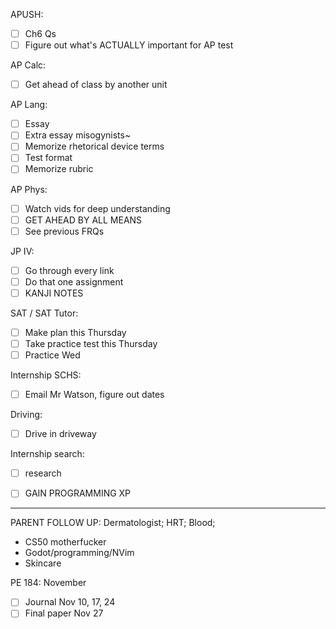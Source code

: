 APUSH:
- [ ] Ch6 Qs
- [ ] Figure out what's ACTUALLY important for AP test

AP Calc:
- [ ] Get ahead of class by another unit

AP Lang:
- [ ] Essay
- [ ] Extra essay misogynists~
- [ ] Memorize rhetorical device terms
- [ ] Test format
- [ ] Memorize rubric

AP Phys:
- [ ] Watch vids for deep understanding
- [ ] GET AHEAD BY ALL MEANS
- [ ] See previous FRQs

JP IV:
- [ ] Go through every link
- [ ] Do that one assignment
- [ ] KANJI NOTES

SAT / SAT Tutor:
- [ ] Make plan this Thursday
- [ ] Take practice test this Thursday
- [ ] Practice Wed

Internship SCHS:
- [ ] Email Mr Watson, figure out dates

Driving:
- [ ] Drive in driveway

Internship search:
- [ ] research
- [ ] GAIN PROGRAMMING XP


---
PARENT FOLLOW UP: Dermatologist; HRT; Blood;
- CS50 motherfucker
- Godot/programming/NVim
- Skincare

PE 184: November
- [ ] Journal Nov 10, 17, 24
- [ ] Final paper Nov 27